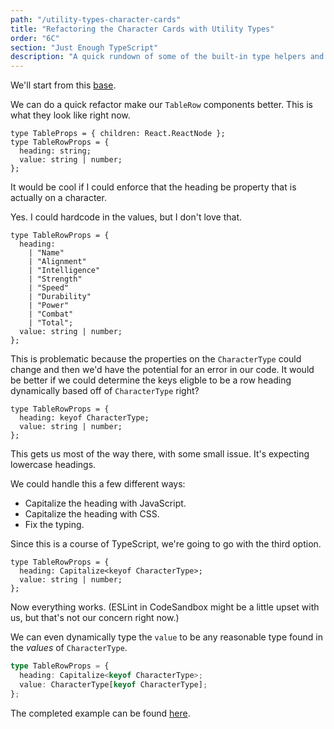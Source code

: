 ```yaml
---
path: "/utility-types-character-cards"
title: "Refactoring the Character Cards with Utility Types"
order: "6C"
section: "Just Enough TypeScript"
description: "A quick rundown of some of the built-in type helpers and whatnot."
---
```


We'll start from this [base][].

We can do a quick refactor make our `TableRow` components better. This is what they look like right now.

```tsx
type TableProps = { children: React.ReactNode };
type TableRowProps = {
  heading: string;
  value: string | number;
};
```

It would be cool if I could enforce that the heading be property that is actually on a character.

Yes. I could hardcode in the values, but I don't love that.

```tsx
type TableRowProps = {
  heading:
    | "Name"
    | "Alignment"
    | "Intelligence"
    | "Strength"
    | "Speed"
    | "Durability"
    | "Power"
    | "Combat"
    | "Total";
  value: string | number;
};
```

This is problematic because the properties on the `CharacterType` could change and then we'd have the potential for an error in our code. It would be better if we could determine the keys eligble to be a row heading dynamically based off of `CharacterType` right?

```tsx
type TableRowProps = {
  heading: keyof CharacterType;
  value: string | number;
};
```

This gets us most of the way there, with some small issue. It's expecting lowercase headings.

We could handle this a few different ways:

- Capitalize the heading with JavaScript.
- Capitalize the heading with CSS.
- Fix the typing.

Since this is a course of TypeScript, we're going to go with the third option.

```tsx
type TableRowProps = {
  heading: Capitalize<keyof CharacterType>;
  value: string | number;
};
```

Now everything works. (ESLint in CodeSandbox might be a little upset with us, but that's not our concern right now.)

We can even dynamically type the `value` to be any reasonable type found in the _values_ of `CharacterType`.

```ts
type TableRowProps = {
  heading: Capitalize<keyof CharacterType>;
  value: CharacterType[keyof CharacterType];
};
```

The completed example can be found [here][complete].

[base]: https://codesandbox.io/s/character-sheet-utility-types-base-48cqu
[complete]: https://codesandbox.io/s/character-sheet-utility-types-complete-jb8d4?file=/src/Table.tsx
